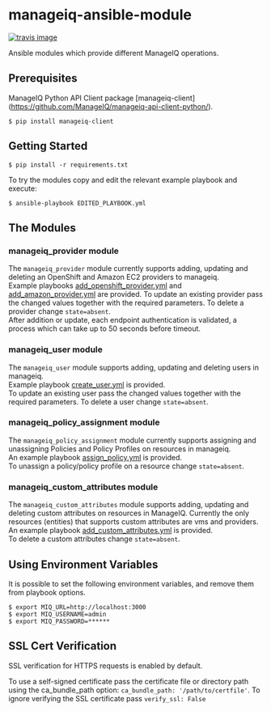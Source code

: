 # manageiq-ansible-module

[![travis image][]][travis status]

Ansible modules which provide different ManageIQ operations.

[travis image]: https://api.travis-ci.org/dkorn/manageiq-ansible-module.svg?branch=master
[travis status]: https://travis-ci.org/dkorn/manageiq-ansible-module/branches

## Prerequisites

ManageIQ Python API Client package [manageiq-client] (https://github.com/ManageIQ/manageiq-api-client-python/).

    $ pip install manageiq-client


## Getting Started

    $ pip install -r requirements.txt
    
To try the modules copy and edit the relevant example playbook and execute:

    $ ansible-playbook EDITED_PLAYBOOK.yml
   


## The Modules

### manageiq_provider module

The `manageiq_provider` module currently supports adding, updating and deleting an OpenShift and Amazon EC2 providers to manageiq.  
Example playbooks [add_openshift_provider.yml](add_openshift_provider.yml) and [add_amazon_provider.yml](add_amazon_provider.yml) are provided.
To update an existing provider pass the changed values together with the required parameters. To delete a provider change `state=absent`.  
After addition or update, each endpoint authentication is validated, a process which can take up to 50 seconds before timeout.


### manageiq_user module

The `manageiq_user` module supports adding, updating and deleting users in manageiq.  
Example playbook [create_user.yml](create_user.yml) is provided.  
To update an existing user pass the changed values together with the required parameters. To delete a user change `state=absent`.

### manageiq_policy_assignment module

The `manageiq_policy_assignment` module currently supports assigning and unassigning Policies and Policy Profiles on resources in manageiq.  
An example playbook [assign_policy.yml](assign_policy.yml) is provided.  
To unassign a policy/policy profile on a resource change `state=absent`.

### manageiq_custom_attributes module

The `manageiq_custom_attributes` module supports adding, updating and deleting custom attributes on resources in ManageIQ.
Currently the only resources (entities) that supports custom attributes are vms and providers.  
An example playbook [add_custom_attributes.yml](add_custom_attributes.yml) is provided.  
To delete a custom attributes change `state=absent`.



## Using Environment Variables

It is possible to set the following environment variables, and remove them from playbook options.

    $ export MIQ_URL=http://localhost:3000
    $ export MIQ_USERNAME=admin
    $ export MIQ_PASSWORD=******
    


## SSL Cert Verification

SSL verification for HTTPS requests is enabled by default.

To use a self-signed certificate pass the certificate file or directory path using the ca_bundle_path option: `ca_bundle_path: '/path/to/certfile'`.
To ignore verifying the SSL certificate pass `verify_ssl: False`
